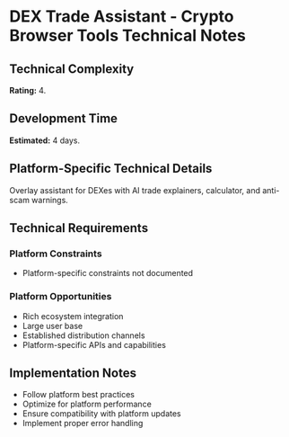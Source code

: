 # DEX Trade Assistant - Crypto Browser Tools Technical Notes

## Technical Complexity
**Rating:** 4.

## Development Time
**Estimated:** 4 days.

## Platform-Specific Technical Details
Overlay assistant for DEXes with AI trade explainers, calculator, and anti-scam warnings.

## Technical Requirements

### Platform Constraints
- Platform-specific constraints not documented

### Platform Opportunities
- Rich ecosystem integration
- Large user base
- Established distribution channels
- Platform-specific APIs and capabilities

## Implementation Notes
- Follow platform best practices
- Optimize for platform performance
- Ensure compatibility with platform updates
- Implement proper error handling
